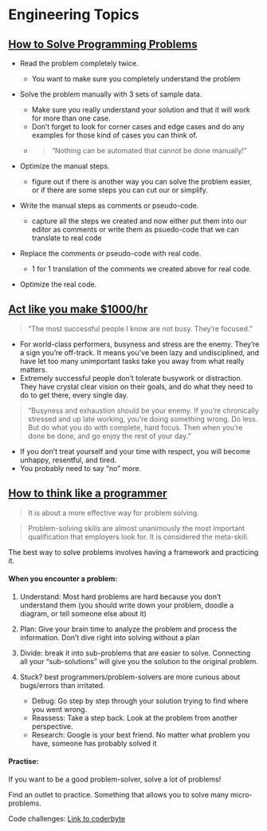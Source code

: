 # Engineering Topics

## [How to Solve Programming Problems](https://simpleprogrammer.com/solving-problems-breaking-it-down/)

- Read the problem completely twice. 
  - You want to make sure you completely understand the problem

- Solve the problem manually with 3 sets of sample data. 
  - Make sure you really understand your solution and that it will work for more than one case. 
  - Don’t forget to look for corner cases and edge cases and do any examples for those kind of cases you can think of.
  - > “Nothing can be automated that cannot be done manually!”

- Optimize the manual steps.
  - figure out if there is another way you can solve the problem easier, or if there are some steps you can cut our or simplify.

- Write the manual steps as comments or pseudo-code.
  - capture all the steps we created and now either put them into our editor as comments or write them as psuedo-code that we can translate to real code

- Replace the comments or pseudo-code with real code.
  - 1 for 1 translation of the comments we created above for real code.

- Optimize the real code.

## [Act like you make $1000/hr](https://medium.com/swlh/pretend-your-time-is-worth-1-000-hour-and-youll-become-100x-more-productive-f04628bb3e6d)

> “The most successful people I know are not busy. They’re focused.”

- For world-class performers, busyness and stress are the enemy. They’re a sign you’re off-track. It means you’ve been lazy and undisciplined, and have let too many unimportant tasks take you away from what really matters.
- Extremely successful people don’t tolerate busywork or distraction. They have crystal clear vision on their goals, and do what they need to do to get there, every single day.
> “Busyness and exhaustion should be your enemy. If you’re chronically stressed and up late working, you’re doing something wrong. Do less. But do what you do with complete, hard focus. Then when you’re done be done, and go enjoy the rest of your day.”

- If you don’t treat yourself and your time with respect, you will become unhappy, resentful, and tired. 
- You probably need to say “no” more.


## [How to think like a programmer](https://www.freecodecamp.org/news/how-to-think-like-a-programmer-lessons-in-problem-solving-d1d8bf1de7d2/)

> It is about a more effective way for problem solving.

> Problem-solving skills are almost unanimously the most important qualification that employers look for. It is considered the meta-skill. 

The best way to solve problems involves having a framework and practicing it.

#### When you encounter a problem:
1. Understand: Most hard problems are hard because you don’t understand them (you should write down your problem, doodle a diagram, or tell someone else about it)

1. Plan: Give your brain time to analyze the problem and process the information. Don’t dive right into solving without a plan

1. Divide: break it into sub-problems that are easier to solve. Connecting all your “sub-solutions” will give you the solution to the original problem.

1. Stuck? best programmers/problem-solvers are more curious about bugs/errors than irritated.
    -  Debug: Go step by step through your solution trying to find where you went wrong.
    - Reassess: Take a step back. Look at the problem from another perspective.
    - Research: Google is your best friend. No matter what problem you have, someone has probably solved it

#### Practise:

If you want to be a good problem-solver, solve a lot of problems!

Find an outlet to practice. Something that allows you to solve many micro-problems. 

Code challenges: [Link to coderbyte](https://coderbyte.com/)

